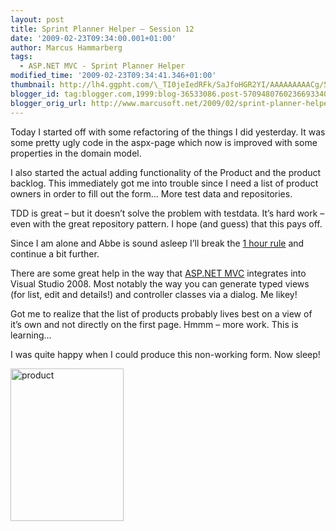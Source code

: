 ```yaml
---
layout: post
title: Sprint Planner Helper – Session 12
date: '2009-02-23T09:34:00.001+01:00'
author: Marcus Hammarberg
tags:
  - ASP.NET MVC - Sprint Planner Helper
modified_time: '2009-02-23T09:34:41.346+01:00'
thumbnail: http://lh4.ggpht.com/\_TI0jeIedRFk/SaJfoHGR2YI/AAAAAAAAACg/5JmVOrq7qbc/s72-c/product_thumb.jpg?imgmax=800
blogger_id: tag:blogger.com,1999:blog-36533086.post-5709480760236693340
blogger_orig_url: http://www.marcusoft.net/2009/02/sprint-planner-helper-session-12.html
---
```



Today I started off with some refactoring of the things I did yesterday.
It was some pretty ugly code in the aspx-page which now is improved with
some properties in the domain model.

I also started the actual adding functionality of the Product and the
product backlog. This immediately got me into trouble since I need a
list of product owners in order to fill out the form… More test data and
repositories.

TDD is great – but it doesn’t solve the problem with testdata. It’s hard
work – even with the great repository pattern. I hope (and guess) that
this pays off.

Since I am alone and Abbe is sound asleep I’ll break the [1 hour
rule](http://www.marcusoft.net/2009/01/what-to-do-now-sprint-planner-helper.html)
and continue a bit further.

There are some great help in the way that [ASP.NET
MVC](http://weblogs.asp.net/scottgu/archive/2009/01/27/asp-net-mvc-1-0-release-candidate-now-available.aspx)
integrates into Visual Studio 2008. Most notably the way you can
generate typed views (for list, edit and details!) and controller
classes via a dialog. Me likey!

Got me to realize that the list of products probably lives best on a
view of it’s own and not directly on the first page.
Hmmm – more work. This is learning…

I was quite happy when I could produce this non-working form. Now sleep!

[<img
src="http://lh4.ggpht.com/_TI0jeIedRFk/SaJfoHGR2YI/AAAAAAAAACg/5JmVOrq7qbc/product_thumb.jpg?imgmax=800"
title="product"
style="border-right: 0px; border-top: 0px; display: inline; border-left: 0px; border-bottom: 0px"
data-border="0" width="181" height="244" alt="product" />](http://lh4.ggpht.com/_TI0jeIedRFk/SaJfnvX_adI/AAAAAAAAACc/GilPCbYw3wk/s1600-h/product%5B2%5D.jpg)
